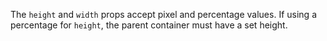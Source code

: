 The `height` and `width` props accept pixel and percentage values. If using a percentage for `height`, the parent container must have a set height.